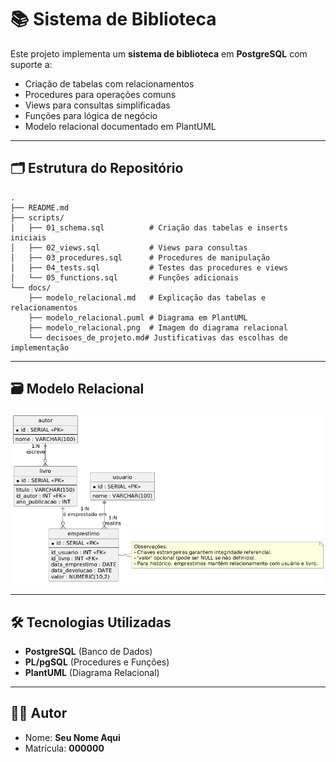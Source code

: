 # 📚 Sistema de Biblioteca

Este projeto implementa um **sistema de biblioteca** em **PostgreSQL** com suporte a:

- Criação de tabelas com relacionamentos
- Procedures para operações comuns
- Views para consultas simplificadas
- Funções para lógica de negócio
- Modelo relacional documentado em PlantUML

---

## 🗂 Estrutura do Repositório

```
.
├── README.md
├── scripts/
│   ├── 01_schema.sql          # Criação das tabelas e inserts iniciais
│   ├── 02_views.sql           # Views para consultas
│   ├── 03_procedures.sql      # Procedures de manipulação
│   ├── 04_tests.sql           # Testes das procedures e views
│   └── 05_functions.sql       # Funções adicionais
└── docs/
    ├── modelo_relacional.md   # Explicação das tabelas e relacionamentos
    ├── modelo_relacional.puml # Diagrama em PlantUML
    ├── modelo_relacional.png  # Imagem do diagrama relacional
    └── decisoes_de_projeto.md# Justificativas das escolhas de implementação
```

---

## 🗃 Modelo Relacional

<p align="center">
  <img src="docs/modelo_relacional.png" alt="Modelo Relacional do Sistema de Biblioteca" width="700"/>
</p>

---

## 🛠 Tecnologias Utilizadas
- **PostgreSQL** (Banco de Dados)
- **PL/pgSQL** (Procedures e Funções)
- **PlantUML** (Diagrama Relacional)

---

## 👨‍🎓 Autor
- Nome: **Seu Nome Aqui**  
- Matrícula: **000000**
